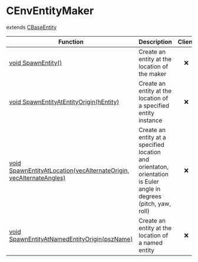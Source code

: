 # CEnvEntityMaker
extends [CBaseEntity](../CBaseEntity)

Function|Description|Client
--|--|:--:
[void SpawnEntity()](SpawnEntity)|Create an entity at the location of the maker|❌
[void SpawnEntityAtEntityOrigin(hEntity)](SpawnEntityAtEntityOrigin)|Create an entity at the location of a specified entity instance|❌
[void SpawnEntityAtLocation(vecAlternateOrigin, vecAlternateAngles)](SpawnEntityAtLocation)|Create an entity at a specified location and orientaton, orientation is Euler angle in degrees (pitch, yaw, roll)|❌
[void SpawnEntityAtNamedEntityOrigin(pszName)](SpawnEntityAtNamedEntityOrigin)|Create an entity at the location of a named entity|❌
